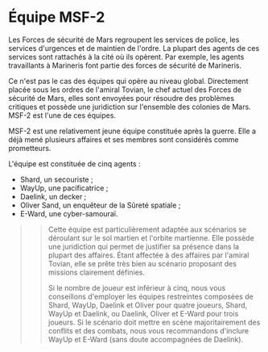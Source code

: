 # Équipe MSF-2

Les Forces de sécurité de Mars regroupent les services de police, les services d'urgences et de maintien de l'ordre. La plupart des agents de ces services sont rattachés à la cité où ils opèrent. Par exemple, les agents travaillants à Marineris font partie des forces de sécurité de Marineris.

Ce n'est pas le cas des équipes qui opère au niveau global. Directement placée sous les ordres de l'amiral Tovian, le chef actuel des Forces de sécurité de Mars, elles sont envoyées pour résoudre des problèmes critiques et possède une juridiction sur l'ensemble des colonies de Mars. MSF-2 est l'une de ces équipes.

MSF-2 est une relativement jeune équipe constituée après la guerre. Elle a déjà mené plusieurs affaires et ses membres sont considérés comme prometteurs.

L'équipe est constituée de cinq agents :
* Shard, un secouriste ;
* WayUp, une pacificatrice ;
* Daelink, un decker ;
* Oliver Sand, un enquêteur de la Sûreté spatiale ;
* E-Ward, une cyber-samouraï.

>> Cette équipe est particulièrement adaptée aux scénarios se déroulant sur le sol martien et l'orbite martienne. Elle possède une juridiction qui permet de justifier sa présence dans la plupart des affaires. Étant affectée à des affaires par l'amiral Tovian, elle se prête très bien au scénario proposant des missions clairement définies.
>> 
>> Si le nombre de joueur est inférieur à cinq, nous vous conseillons d'employer les équipes restreintes composées de Shard, WayUp, Daelink et Oliver pour quatre joueurs, Shard, WayUp et Daelink, ou Daelink, Oliver et E-Ward pour trois joueurs. Si le scénario doit mettre en scène majoritairement des conflits et des combats, nous vous recommandons d'inclure WayUp et E-Ward (sans doute accompagnées de Daelink).
